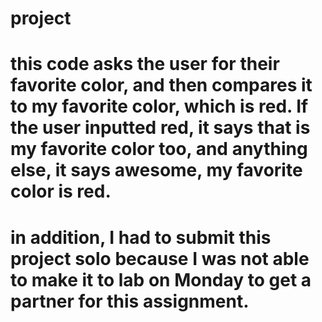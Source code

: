 # project
# this code asks the user for their favorite color, and then compares it to my favorite color, which is red. If the user inputted red, it says that is my favorite color too, and anything else, it says awesome, my favorite color is red.
# in addition, I had to submit this project solo because I was not able to make it to lab on Monday to get a partner for this assignment.
